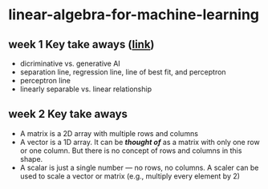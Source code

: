 # linear-algebra-for-machine-learning

## week 1 Key take aways ([link](https://github.com/hsarfraz/linear-algebra-for-machine-learning/blob/main/week%201/week%201%20lecture%20notes.md))
* dicriminative vs. generative AI
* separation line, regression line, line of best fit, and perceptron
* perceptron line
* linearly separable vs. linear relationship


## week 2 Key take aways
* A matrix is a 2D array with multiple rows and columns
* A vector is a 1D array. It can be _**thought of**_ as a matrix with only one row or one column. But there is no concept of rows and columns in this shape.
* A scalar is just a single number — no rows, no columns. A scaler can be used to scale a vector or matrix (e.g., multiply every element by 2)


